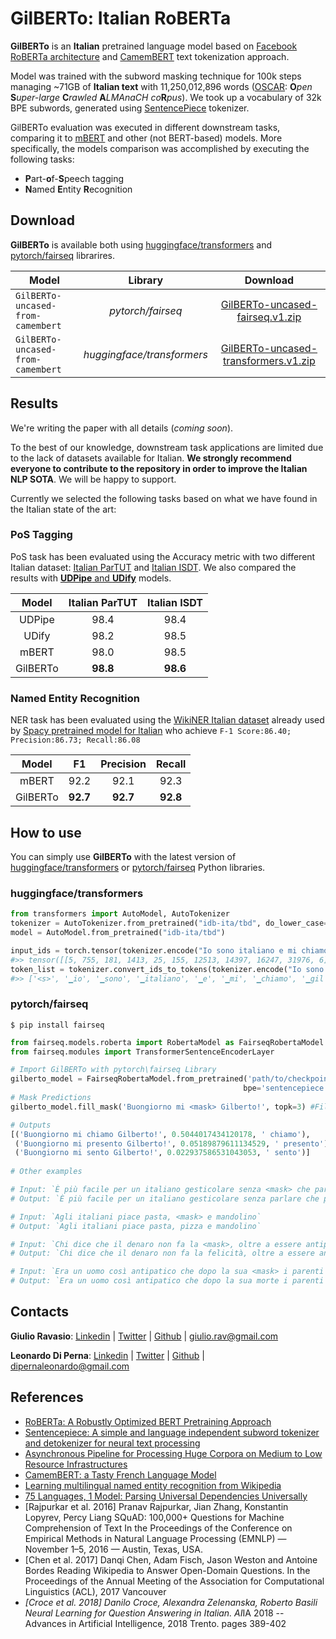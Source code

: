 # GilBERTo: Italian RoBERTa

**GilBERTo** is an **Italian** pretrained language model based on [Facebook RoBERTa architecture](https://arxiv.org/abs/1907.11692) and [CamemBERT](https://www.researchgate.net/publication/337183733_CamemBERT_a_Tasty_French_Language_Model) text tokenization approach.

Model was trained with the subword masking technique for 100k steps managing ~71GB of **Italian text** with 11,250,012,896 words ([OSCAR](https://traces1.inria.fr/oscar/): **O***pen* **S***uper-large* **C***rawled* **A***LMAnaCH* *co***R***pus*). We took up a vocabulary of 32k BPE subwords, generated using [SentencePiece](https://github.com/google/sentencepiece) tokenizer.

GilBERTo evaluation was executed in different downstream tasks, comparing it to [mBERT](https://github.com/google-research/bert/blob/master/multilingual.md) and other (not BERT-based) models. More specifically, the models comparison was accomplished by executing the following tasks:
* **P**art-**o**f-**S**peech tagging
* **N**amed **E**ntity **R**ecognition

## Download
**GilBERTo** is available both using [huggingface/transformers](https://github.com/huggingface/transformers) and [pytorch/fairseq](https://github.com/pytorch/fairseq) librarires.

Model | Library | Download
---|:---:|:---:
`GilBERTo-uncased-from-camembert` |*pytorch/fairseq* |[GilBERTo-uncased-fairseq.v1.zip](tbd)
`GilBERTo-uncased-from-camembert` |*huggingface/transformers* |[GilBERTo-uncased-transformers.v1.zip](tbd)

## Results
We're writing the paper with all details (*coming soon*). 

To the best of our knowledge, downstream task applications are limited due to the lack of datasets available for Italian.
**We strongly recommend everyone to contribute to the repository in order to improve the Italian NLP SOTA**. We will be happy to support.

Currently we selected the following tasks based on what we have found in the Italian state of the art: 

### PoS Tagging
PoS task has been evaluated using the Accuracy metric with two different Italian dataset: [Italian ParTUT](https://universaldependencies.org/treebanks/it_partut/index.html) and [Italian ISDT](https://universaldependencies.org/treebanks/it_isdt/index.html). We also compared the results with [**UDPipe** and **UDify**](https://arxiv.org/pdf/1904.02099.pdf) models.

Model | Italian ParTUT | Italian ISDT
:---:|:---:|:---:
UDPipe|98.4|98.4
UDify|98.2|98.5
mBERT|98.0|98.5
GilBERTo|**98.8**|**98.6**

### Named Entity Recognition
NER task has been evaluated using the [WikiNER Italian dataset](https://figshare.com/articles/Learning_multilingual_named_entity_recognition_from_Wikipedia/5462500) already used by [Spacy pretrained model for Italian](https://spacy.io/models/it) who achieve `F-1 Score:86.40; Precision:86.73; Recall:86.08` 

Model | F1 | Precision | Recall
:---:|:---:|:---:|:---:
mBERT|92.2|92.1|92.3
GilBERTo|**92.7**|**92.7**|**92.8**


## How to use
You can simply use **GilBERTo** with the latest version of [huggingface/transformers](https://github.com/huggingface/transformers) or [pytorch/fairseq](https://github.com/pytorch/fairseq) Python libraries.
### huggingface/transformers
```python
from transformers import AutoModel, AutoTokenizer
tokenizer = AutoTokenizer.from_pretrained("idb-ita/tbd", do_lower_case=True)
model = AutoModel.from_pretrained("idb-ita/tbd")

input_ids = torch.tensor(tokenizer.encode("Io sono italiano e mi chiamo GilBERTo!")).unsqueeze(0)  
#>> tensor([[5, 755, 181, 1413, 25, 155, 12513, 14397, 16247, 31976, 6]])
token_list = tokenizer.convert_ids_to_tokens(tokenizer.encode("Io sono italiano e mi chiamo GilBERTo!")) 
#>> ['<s>', '▁io', '▁sono', '▁italiano', '▁e', '▁mi', '▁chiamo', '▁gil', 'berto', '!', '</s>']

```
### pytorch/fairseq

    $ pip install fairseq
    
```python
from fairseq.models.roberta import RobertaModel as FairseqRobertaModel
from fairseq.modules import TransformerSentenceEncoderLayer

# Import GilBERTo with pytorch\fairseq Library
gilberto_model = FairseqRobertaModel.from_pretrained('path/to/checkpoints_folder', 
                                                    bpe='sentencepiece') 
# Mask Predictions
gilberto_model.fill_mask('Buongiorno mi <mask> Gilberto!', topk=3) #Fill mask token with GilBERTo

# Outputs
[('Buongiorno mi chiamo Gilberto!', 0.5044017434120178, ' chiamo'),
 ('Buongiorno mi presento Gilberto!', 0.05189879611134529, ' presento'),
 ('Buongiorno mi sento Gilberto!', 0.022937586531043053, ' sento')]
 
# Other examples

# Input: `È più facile per un italiano gesticolare senza <mask> che parlare senza gesticolare.`
# Output: `È più facile per un italiano gesticolare senza parlare che parlare senza gesticolare.`

# Input: `Agli italiani piace pasta, <mask> e mandolino`
# Output: `Agli italiani piace pasta, pizza e mandolino`

# Input: `Chi dice che il denaro non fa la <mask>, oltre a essere antipatico, è pure fesso.`
# Output: `Chi dice che il denaro non fa la felicità, oltre a essere antipatico, è pure fesso.`

# Input: `Era un uomo così antipatico che dopo la sua <mask> i parenti chiesero il bis`
# Output: `Era un uomo così antipatico che dopo la sua morte i parenti chiesero il bis`
```


## Contacts
**Giulio Ravasio**: [Linkedin](https://www.linkedin.com/in/giulio-ravasio-3a81a9110/) | [Twitter](https://twitter.com/GiulioRavasio) | [Github](https://github.com/giuliorav) | <giulio.rav@gmail.com>

**Leonardo Di Perna**: [Linkedin](https://www.linkedin.com/in/leonardo-di-perna/) | [Twitter](https://twitter.com/Leodipe94) | [Github](https://github.com/LeoDeep) | <dipernaleonardo@gmail.com>

## References
* [RoBERTa: A Robustly Optimized BERT Pretraining Approach](https://arxiv.org/abs/1907.11692)
* [Sentencepiece: A simple and language independent subword tokenizer and detokenizer for neural text processing](https://www.aclweb.org/anthology/D18-2012/)
* [Asynchronous Pipeline for Processing Huge Corpora on Medium to Low Resource Infrastructures](https://hal.inria.fr/hal-02148693)
* [CamemBERT: a Tasty French Language Model](https://www.researchgate.net/publication/337183733_CamemBERT_a_Tasty_French_Language_Model) 
* [Learning multilingual named entity recognition from Wikipedia](https://figshare.com/articles/Learning_multilingual_named_entity_recognition_from_Wikipedia/5462500)
* [75 Languages, 1 Model: Parsing Universal Dependencies Universally](https://arxiv.org/abs/1904.02099)
* [Rajpurkar et al. 2016] Pranav Rajpurkar, Jian Zhang, Konstantin Lopyrev, Percy Liang SQuAD: 100,000+ Questions for Machine Comprehension of Text In the Proceedings of the Conference on Empirical Methods in Natural Language Processing (EMNLP) — November 1–5, 2016 — Austin, Texas, USA.
* [Chen et al. 2017] Danqi Chen, Adam Fisch, Jason Weston and Antoine Bordes Reading Wikipedia to Answer Open-Domain Questions. In the Proceedings of the Annual Meeting of the Association for Computational Linguistics (ACL), 2017 Vancouver
* *[Croce et al. 2018] Danilo Croce, Alexandra Zelenanska, Roberto Basili Neural Learning for Question Answering in Italian. AI*IA 2018 -- Advances in Artificial Intelligence, 2018 Trento. pages 389-402
